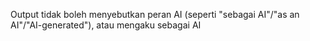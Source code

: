 Output tidak boleh menyebutkan peran AI (seperti "sebagai AI"/"as an AI"/"AI-generated"), atau mengaku sebagai AI